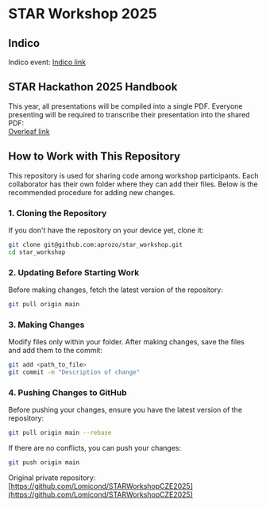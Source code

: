 # STAR Workshop 2025

## Indico

Indico event: [Indico link](https://indico.fjfi.cvut.cz/event/339/)

## STAR Hackathon 2025 Handbook

This year, all presentations will be compiled into a single PDF. Everyone presenting will be required to transcribe their presentation into the shared PDF:  
[Overleaf link](https://www.overleaf.com/4491921739vyyprzgxxmzb#656cf6)

## How to Work with This Repository

This repository is used for sharing code among workshop participants. Each collaborator has their own folder where they can add their files. Below is the recommended procedure for adding new changes.

### 1. Cloning the Repository

If you don't have the repository on your device yet, clone it:

```bash
git clone git@github.com:aprozo/star_workshop.git
cd star_workshop
```

### 2. Updating Before Starting Work

Before making changes, fetch the latest version of the repository:

```bash
git pull origin main
```

### 3. Making Changes

Modify files only within your folder. After making changes, save the files and add them to the commit:

```bash
git add <path_to_file>
git commit -m "Description of change"
```

### 4. Pushing Changes to GitHub

Before pushing your changes, ensure you have the latest version of the repository:

```bash
git pull origin main --rebase
```

If there are no conflicts, you can push your changes:

```bash
git push origin main
```

Original private repository: [https://github.com/Lomicond/STARWorkshopCZE2025](https://github.com/Lomicond/STARWorkshopCZE2025)
